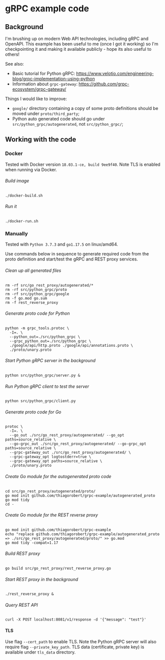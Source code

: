 # gRPC example code

## Background

I'm brushing up on modern Web API technologies, including gRPC and OpenAPI.
This example has been useful to me (once I got it working) so I'm checkpointing
it and making it available publicly - hope its also useful to others!

See also:
*   Basic tutorial for Python gRPC:
https://www.velotio.com/engineering-blog/grpc-implementation-using-python
*   Information about `grpc-gateway`:
https://github.com/grpc-ecosystem/grpc-gateway/

Things I would like to improve:
*   `google/` directory containing a copy of some proto definitions should be moved under `proto/third_party`;
*   Python auto generated code should go under `src/python_grpc/autogenerated`,
not `src/python_grpc/`;


## Working with the code

### Docker

Tested with Docker version `18.03.1-ce, build 9ee9f40`. Note TLS is enabled when
running via Docker.

###### Build image
```
./docker-build.sh
```

###### Run it
```
./docker-run.sh
```

### Manually

Tested with `Python 3.7.3` and `go1.17.5` on linux/amd64.

Use commands below in sequence to generate required code from the proto
definition and start/test the gRPC and REST proxy services.

###### Clean up all generated files
```
rm -rf src/go_rest_proxy/autogenerated/*
rm -rf src/python_grpc/proto
rm -rf src/python_grpc/google
rm -f go.mod go.sum
rm -f rest_reverse_proxy
```

###### Generate proto code for Python
```
python -m grpc_tools.protoc \
  -I=. \
  --python_out=./src/python_grpc \
  --grpc_python_out=./src/python_grpc \
  ./google/api/http.proto ./google/api/annotations.proto \
  ./proto/unary.proto
```

###### Start Python gRPC server in the background
```
python src/python_grpc/server.py &
```

######  Run Python gRPC client to test the server
```
python src/python_grpc/client.py
```

###### Generate proto code for Go
```
protoc \
  -I=. \
  --go_out ./src/go_rest_proxy/autogenerated/ --go_opt paths=source_relative \
  --go-grpc_out ./src/go_rest_proxy/autogenerated/ --go-grpc_opt paths=source_relative \
  --grpc-gateway_out ./src/go_rest_proxy/autogenerated/ \
  --grpc-gateway_opt logtostderr=true \
  --grpc-gateway_opt paths=source_relative \
  ./proto/unary.proto
```

######  Create Go module for the autogenerated proto code
```
cd src/go_rest_proxy/autogenerated/proto/
go mod init github.com/thiagorobert/grpc-example/autogenerated_proto
go mod tidy
cd -
```

######  Create Go module for the REST reverse proxy
```
go mod init github.com/thiagorobert/grpc-example
echo "replace github.com/thiagorobert/grpc-example/autogenerated_proto => ./src/go_rest_proxy/autogenerated/proto/" >> go.mod
go mod tidy -compat=1.17
```

######  Build REST proxy
```
go build src/go_rest_proxy/rest_reverse_proxy.go
```

######  Start REST proxy in the background
```
./rest_reverse_proxy &
```

######  Query REST API
```
curl -X POST localhost:8081/v1/response -d '{"message": "test"}'
```

#### TLS

Use flag `--cert_path` to enable TLS. Note the Python gRPC server will also
require flag `--private_key_path`. TLS data (certificate, private key) is
available under `tls_data` directory.
